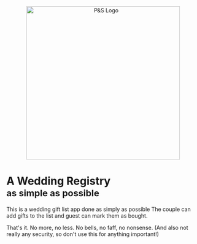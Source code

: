 <div align="center">
<img alt="P&S Logo" src="https://github.com/ryalto/ryalto-v4/assets/29845460/5797d39f-3433-4736-a20e-70a2762008a7" width="400" >
</div>

# A Wedding Registry<br><sup> as simple as possible</sup>

This is a wedding gift list app done as simply as possible
The couple can add gifts to the list and guest can mark them as bought.

That's it. No more, no less.
No bells, no faff, no nonsense. (And also not really any security, so don't use this for anything important!)
